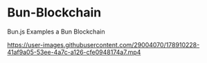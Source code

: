 # Bun-Blockchain
Bun.js Examples a Bun Blockchain


https://user-images.githubusercontent.com/29004070/178910228-41af9a05-53ee-4a7c-a126-cfe0948174a7.mp4

